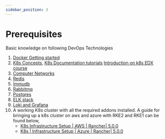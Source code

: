 ```yaml
---
sidebar_position: 3
---
```


# Prerequisites


Basic knowledge on following DevOps Technologies

1. [Docker Getting started](https://docs.docker.com/get-started/)
2. [K8s Concepts](https://kubernetes.io/docs/concepts/ ), [K8s Documentation tutorials](https://kubernetes.io/docs/tutorials/ )
[Introduction on k8s EDX course](https://www.edx.org/course/introduction-to-kubernetes)
3. [Computer Networks](https://www.coursera.org/learn/computer-networkin)
4. [Redis](https://redis.com/ebook/part-1-getting-started/chapter-1-getting-to-know-redis/) 
5. [Immudb](https://docs.immudb.io/1.4.1/immudb.html )
6. [Rabbitmq](https://www.rabbitmq.com/getstarted.html )
7. [Postgres](https://www.postgresql.org/docs/14/tutorial.html )
8. [ELK stack ](https://www.elastic.co/what-is/elk-stack)
9. [Loki and Grafana](https://grafana.com/go/webinar/observabilitycon2021-lokiworkshopwebinar-emea/?pg=hp&plcmt=upcoming-events-2 
)
10. A working K8s cluster with all the required addons installed.
     A guide for bringing up a k8s cluster on aws and azure  with RKE2 and RKE1 can be found below,
      * [K8s Infrastructure Setup | AWS | Rancher| 5.0.0](../Kubernetes-Based%20Deployment/Infrastructure%20Provisioning/Infrastructure%20setup%20on%20AWS%20using%20Rancher.md) 
      * [  K8s | Infrastructure Setup | Azure | Rancher| 5.0.0](././Infrastructure%20Provisioning/Infrastructure%20setup%20on%20Azure%20using%20Rancher.md)

